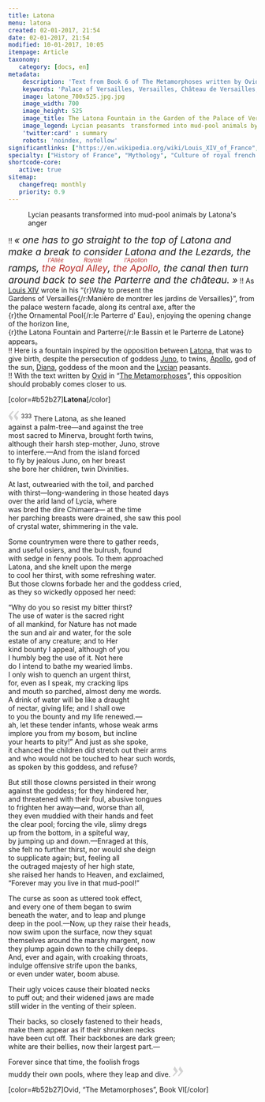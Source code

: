 ```yaml
---
title: Latona
menu: latona
created: 02-01-2017, 21:54
date: 02-01-2017, 21:54
modified: 10-01-2017, 10:05
itempage: Article
taxonomy:
   category: [docs, en]
metadata:
    description: 'Text from Book 6 of The Metamorphoses written by Ovid that inspired the Latona fountain in the Gardens of the Palace of Versailles'
    keywords: 'Palace of Versailles, Versailles, Château de Versailles, Louis 14, Louis XIV, Louis XIV th, Ovid, The Metamorphoses, Latona, Latona Fountain, Latona Fountain and Parterre, Latona, Apollo, Diana, Lycia, Juno'
    image: latone_700x525.jpg.jpg
    image_width: 700
    image_height: 525
    image_title: The Latona Fountain in the Garden of the Palace of Versailles
    image_legend: Lycian peasants　transformed into mud-pool animals by Latona's anger
    'twitter:card' : summary
    robots: 'noindex, nofollow'
significantlinks: ["https://en.wikipedia.org/wiki/Louis_XIV_of_France", "https://en.wikipedia.org/wiki/Leto", "https://en.wikipedia.org/wiki/Juno_(mythology)", "https://en.wikipedia.org/wiki/Apollo", "https://en.wikipedia.org/wiki/Diana_(mythology)", "https://en.wikipedia.org/wiki/Lycia", "https://en.wikipedia.org/wiki/Ovid", "https://en.wikipedia.org/wiki/Metamorphoses"]
specialty: ["History of France", "Mythology", "Culture of royal french court", "Litterature of the Roman Empire", "Roman Imperial Litterature", "Palace of Versailles", "Gardens", "Latona Fountain"]
shortcode-core:
   active: true
sitemap:
   changefreq: monthly
   priority: 0.9
---
```

<figure><picture>
<source
sizes="(max-width: 767px) 98vw, (min-width: 959px) 50vw, 86vw"
srcset="
/user/sites/docs/pages/01.reference/02.versailles/02.jardins/01.latone/latone-280.webp 280w,
/user/sites/docs/pages/01.reference/02.versailles/02.jardins/01.latone/latone-380.webp 380w,
/user/sites/docs/pages/01.reference/02.versailles/02.jardins/01.latone/latone-480.webp 480w,
/user/sites/docs/pages/01.reference/02.versailles/02.jardins/01.latone/latone-640.webp 640w,
/user/sites/docs/pages/01.reference/02.versailles/02.jardins/01.latone/latone_700x525.webp 700w"
type="image/webp">
<img　src="/user/sites/docs/pages/01.reference/02.versailles/02.jardins/01.latone/latone_700x525.jpg" alt="The Latona Fountain in the Garden of the Palace of Versailles" title="The Latona Fountain in the Garden of the Palace of Versailles" class="class-diane-img"
sizes="(max-width: 767px) 98vw, (min-width: 959px) 50vw, 86vw"
srcset="
/user/sites/docs/pages/01.reference/02.versailles/02.jardins/01.latone/latone-280.jpg 280w,
/user/sites/docs/pages/01.reference/02.versailles/02.jardins/01.latone/latone-380.jpg 380w,
/user/sites/docs/pages/01.reference/02.versailles/02.jardins/01.latone/latone-480.jpg 480w,
/user/sites/docs/pages/01.reference/02.versailles/02.jardins/01.latone/latone-640.jpg 640w,
/user/sites/docs/pages/01.reference/02.versailles/02.jardins/01.latone/latone_700x525.jpg 700w"
>
</picture><figcaption>Lycian peasants transformed into mud-pool animals by Latona's anger</figcaption></figure>

!! <cite style="font-size:1.2rem;text-align: center;">« one has to go straight to the top of Latona and make a break to consider Latona and the Lezards, the ramps, <ruby><rb style="color:#b52b27">the&#160;Royal&#160;Alley</rb><rt style="color:#b52b27;font-size: 60%;">l'Allée&#160;Royale</rt></ruby>, <ruby><rb style="color:#b52b27">the&#160;Apollo</rb><rt style="color:#b52b27;font-size: 60%;">l'Apollon</rt></ruby>, the canal then turn around back to see the Parterre and the château. »</cite>
!! As [Louis XIV][1] wrote in his “{r}Way&#160;to&#160;present&#160;the Gardens&#160;of&#160;Versailles{/r:Manière&#160;de&#160;montrer&#160;les&#160;jardins&#160;de&#160;Versailles}”, from the palace western facade, along its central axe, after the {r}the&#160;Ornamental&#160;Pool{/r:le&#160;Parterre&#160;d'&#160;Eau}, enjoying the opening change of the horizon line, {r}the&#160;Latona&#160;Fountain&#160;and&#160;Parterre{/r:le&#160;Bassin&#160;et&#160;le&#160;Parterre&#160;de&#160;Latone} appears。  
!! Here is a fountain inspired by the opposition between [Latona][2], that was to give birth, despite the persecution of goddess [Juno][3], to twins, [Apollo][4], god of the sun, [Diana][5], goddess of the moon and the [Lycian][6] peasants.  
!! With the text written by [Ovid][7] in “[The Metamorphoses][8]”, this opposition should probably comes closer to us.  

[color=#b52b27]**Latona**[/color]  

<span><svg xmlns="http://www.w3.org/2000/svg" version="1" width="22px" height="22px" viewBox="0 0 78 78" fill="lightgrey" opacity="1"><path d="M76.5 9.0009L57.0898 32.605c-.88226 1.10283-.88226 1.54397-.88226 1.76454 0 1.10286 1.76455 3.30857 2.8674 4.632l13.0167 14.99877L61.50123 74.9545 50.4727 59.51456c-2.87047-3.97028-10.80793-15.88413-10.80793-19.19267 0-1.76458.6617-2.4263 6.6171-9.7051C60.8395 12.74754 63.04522 10.98297 70.98575 3.0455L76.5 9.00092zm-38.16172 0L18.9281 32.605c-.88228 1.10283-.88228 1.54397-.88228 1.76454 0 1.10286 1.76457 3.30857 2.86742 4.632L33.92688 54.0003 23.3395 74.9545 12.30793 59.51456C9.44053 55.54428 1.5 43.63043 1.5 40.3219c0-1.76458.6617-2.4263 6.6171-9.7051C22.67475 12.74754 24.88043 10.98297 32.82097 3.0455l5.51732 5.9554z"/></svg></span> 
<sup>333</sup>
There Latona, as she leaned  
against a palm-tree—and against the tree  
most sacred to Minerva, brought forth twins,  
although their harsh step-mother, Juno, strove  
to interfere.—And from the island forced  
to fly by jealous Juno, on her breast  
she bore her children, twin Divinities.  

At last, outwearied with the toil, and parched  
with thirst—long-wandering in those heated days  
over the arid land of Lycia, where  
was bred the dire Chimaera— at the time  
her parching breasts were drained, she saw this pool  
of crystal water, shimmering in the vale.  

Some countrymen were there to gather reeds,  
and useful osiers, and the bulrush, found  
with sedge in fenny pools. To them approached  
Latona, and she knelt upon the merge  
to cool her thirst, with some refreshing water.  
But those clowns forbade her and the goddess cried,  
as they so wickedly opposed her need:  

“Why do you so resist my bitter thirst?  
The use of water is the sacred right  
of all mankind, for Nature has not made  
the sun and air and water, for the sole  
estate of any creature; and to Her  
kind bounty I appeal, although of you  
I humbly beg the use of it. Not here  
do I intend to bathe my wearied limbs.  
I only wish to quench an urgent thirst,  
for, even as I speak, my cracking lips  
and mouth so parched, almost deny me words.  
A drink of water will be like a draught  
of nectar, giving life; and I shall owe  
to you the bounty and my life renewed.—  
ah, let these tender infants, whose weak arms  
implore you from my bosom, but incline  
your hearts to pity!” And just as she spoke,  
it chanced the children did stretch out their arms  
and who would not be touched to hear such words,  
as spoken by this goddess, and refuse?  

But still those clowns persisted in their wrong  
against the goddess; for they hindered her,  
and threatened with their foul, abusive tongues  
to frighten her away—and, worse than all,  
they even muddied with their hands and feet  
the clear pool; forcing the vile, slimy dregs  
up from the bottom, in a spiteful way,  
by jumping up and down.—Enraged at this,  
she felt no further thirst, nor would she deign  
to supplicate again; but, feeling all  
the outraged majesty of her high state,  
she raised her hands to Heaven, and exclaimed,  
“Forever may you live in that mud-pool!”  

The curse as soon as uttered took effect,  
and every one of them began to swim  
beneath the water, and to leap and plunge  
deep in the pool.—Now, up they raise their heads,  
now swim upon the surface, now they squat  
themselves around the marshy margent, now  
they plump again down to the chilly deeps.  
And, ever and again, with croaking throats,  
indulge offensive strife upon the banks,  
or even under water, boom abuse.  

Their ugly voices cause their bloated necks  
to puff out; and their widened jaws are made  
still wider in the venting of their spleen.  

Their backs, so closely fastened to their heads,  
make them appear as if their shrunken necks  
have been cut off. Their backbones are dark green;  
white are their bellies, now their largest part.—  

Forever since that time, the foolish frogs  
muddy their own pools, where they leap and dive.
 <span><svg xmlns="http://www.w3.org/2000/svg" version="1" width="22px" height="22px" viewBox="0 0 78 78" fill="lightgrey" opacity="1"><path d="M1.5 68.9991L20.9102 45.395c.88226-1.10283.88226-1.54397.88226-1.76454 0-1.10286-1.76455-3.30857-2.8674-4.632L5.90836 23.9997 16.49877 3.0455 27.5273 18.48544c2.87047 3.97028 10.80793 15.88413 10.80793 19.19267 0 1.76458-.6617 2.4263-6.6171 9.7051C17.1605 65.25246 14.95478 67.01703 7.01425 74.9545L1.5 68.99908zm38.16172 0L59.0719 45.395c.88228-1.10283.88228-1.54397.88228-1.76454 0-1.10286-1.76457-3.30857-2.86742-4.632L44.07312 23.9997 54.6605 3.0455l11.03157 15.43992C68.55947 22.45572 76.5 34.36957 76.5 37.6781c0 1.76458-.6617 2.4263-6.6171 9.7051C55.32526 65.25246 53.11957 67.01703 45.17904 74.9545l-5.51732-5.9554z"/></svg></span>

[color=#b52b27]Ovid, “The Metamorphoses”, Book VI[/color]  

[1]: https://en.wikipedia.org/wiki/Louis_XIV_of_France "https://en.wikipedia.org/wiki/Louis XIV of France"
[2]: https://en.wikipedia.org/wiki/Leto "https://en.wikipedia.org/wiki/Leto"
[3]: https://en.wikipedia.org/wiki/Juno_(mythology) "https://en.wikipedia.org/wiki/Juno_(mythology)"
[4]: https://en.wikipedia.org/wiki/Apollo "https://en.wikipedia.org/wiki/Apollo"
[5]: https://en.wikipedia.org/wiki/Diana_(mythology) "https://en.wikipedia.org/wiki/Diana_(mythology)"
[6]: https://en.wikipedia.org/wiki/Lycia "https://en.wikipedia.org/wiki/Lycia"
[7]: https://en.wikipedia.org/wiki/Ovid "https://en.wikipedia.org/wiki/Ovid"
[8]: https://en.wikipedia.org/wiki/Metamorphoses "https://en.wikipedia.org/wiki/Metamorphoses"